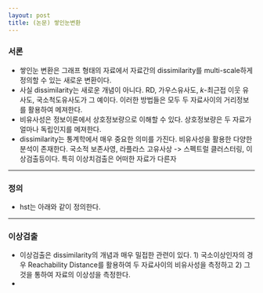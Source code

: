```yaml
---
layout: post
title: (논문) 쌓인눈변환
---
```

### 서론 
- 쌓인눈 변환은 그래프 형태의 자료에서 자료간의 dissimilarity를 multi-scale하게 정의할 수 있는 새로운 변환이다. 
- 사실 dissimilarity는 새로운 개념이 아니다. RD, 가우스유사도, $k$-최근접 이웃 유사도, 국소척도유사도가 그 예이다. 이러한 방법들은 모두 두 자료사이의 거리정보를 활용하여 메져한다. 
- 비유사성은 정보이론에서 상호정보량으로 이해할 수 있다. 상호정보량은 두 자료가 얼마나 독립인지를 메져한다. 
- dissimilarity는 통계학에서 매우 중요한 의미를 가진다. 비유사성을 활용한 다양한 분석이 존재한다. 국소적 보존사영, 라플라스 고유사상 -> 스펙트럴 클러스터링, 이상검출등이다. 특히 이상치검출은 어떠한 자료가 다른자

--- 
### 정의  
- hst는 아래와 같이 정의한다. 

---

### 이상검출 
- 이상검출은 dissimilarity의 개념과 매우 밀접한 관련이 있다. 1) 국소이상인자의 경우 Reachability Distance를 활용하여 두 자료사이의 비유사성을 측정하고 2) 그것을 통하여 자료의 이상성을 측정한다. 
- 
